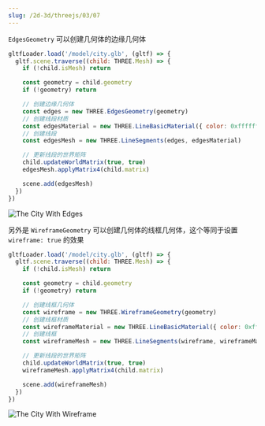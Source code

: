 ```yaml
---
slug: /2d-3d/threejs/03/07
---
```


`EdgesGeometry` 可以创建几何体的边缘几何体

```javascript
gltfLoader.load('/model/city.glb', (gltf) => {
  gltf.scene.traverse((child: THREE.Mesh) => {
    if (!child.isMesh) return

    const geometry = child.geometry
    if (!geometry) return

    // 创建边缘几何体
    const edges = new THREE.EdgesGeometry(geometry)
    // 创建线段材质
    const edgesMaterial = new THREE.LineBasicMaterial({ color: 0xffffff })
    // 创建线段
    const edgesMesh = new THREE.LineSegments(edges, edgesMaterial)

    // 更新线段的世界矩阵
    child.updateWorldMatrix(true, true)
    edgesMesh.applyMatrix4(child.matrix)

    scene.add(edgesMesh)
  })
})
```

![The City With Edges](https://img.wukaipeng.com//2025/04/29-142527-LuuRPl-image-20250429142527025.png)

另外是 `WireframeGeometry` 可以创建几何体的线框几何体，这个等同于设置 `wireframe: true` 的效果

```javascript
gltfLoader.load('/model/city.glb', (gltf) => {
  gltf.scene.traverse((child: THREE.Mesh) => {
    if (!child.isMesh) return

    const geometry = child.geometry
    if (!geometry) return

    // 创建线框几何体
    const wireframe = new THREE.WireframeGeometry(geometry)
    // 创建线框材质
    const wireframeMaterial = new THREE.LineBasicMaterial({ color: 0xffffff })
    // 创建线框
    const wireframeMesh = new THREE.LineSegments(wireframe, wireframeMaterial)

    // 更新线段的世界矩阵
    child.updateWorldMatrix(true, true)
    wireframeMesh.applyMatrix4(child.matrix)

    scene.add(wireframeMesh)
  })
})
```

![The City With Wireframe](https://img.wukaipeng.com//2025/04/29-142907-T4yLKn-image-20250429142907644.png)
